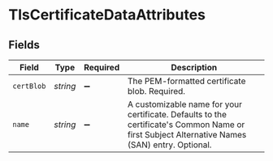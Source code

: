 # TlsCertificateDataAttributes


## Fields

| Field                                                                                                                                         | Type                                                                                                                                          | Required                                                                                                                                      | Description                                                                                                                                   |
| --------------------------------------------------------------------------------------------------------------------------------------------- | --------------------------------------------------------------------------------------------------------------------------------------------- | --------------------------------------------------------------------------------------------------------------------------------------------- | --------------------------------------------------------------------------------------------------------------------------------------------- |
| `certBlob`                                                                                                                                    | *string*                                                                                                                                      | :heavy_minus_sign:                                                                                                                            | The PEM-formatted certificate blob. Required.                                                                                                 |
| `name`                                                                                                                                        | *string*                                                                                                                                      | :heavy_minus_sign:                                                                                                                            | A customizable name for your certificate. Defaults to the certificate's Common Name or first Subject Alternative Names (SAN) entry. Optional. |